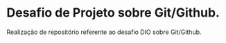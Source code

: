 # Desafio de Projeto sobre Git/Github.

Realização de repositório referente ao desafio DIO sobre Git/Github.
